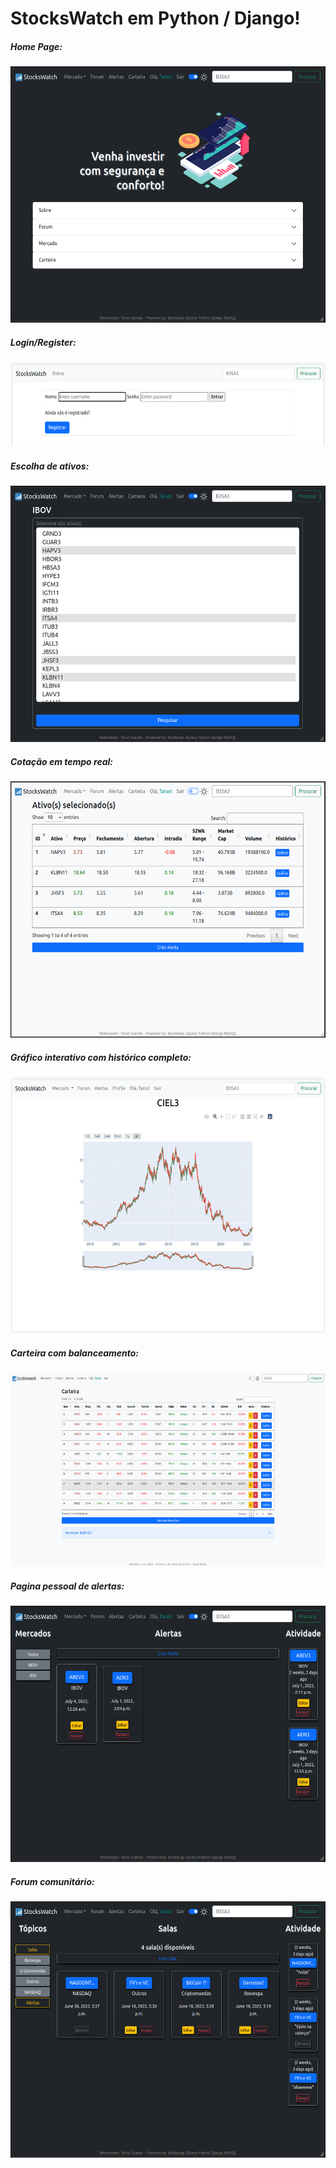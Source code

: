 # StocksWatch em Python / Django!

<h5>Home Page:</h5>
<img src="../shots/1-home.png" width=545 height=410>
<h5>Login/Register:</h5>
<img src="../shots/2-login.png" width=545 height=135>
<h5>Escolha de ativos:</h5>
<img src="../shots/3-acoes.png" width=545 height=410>
<h5>Cotação em tempo real:</h5>
<img src="../shots/4-cotacao.png" width=545 height=410>
<h5>Gráfico interativo com histórico completo:</h5>
<img src="../shots/5-grafico.png" width=545 height=410>
<h5>Carteira com balanceamento:</h5>
<img src="../shots/carteira.png" width=545 height=310>
<h5>Pagina pessoal de alertas:</h5>
<img src="../shots/6-alertas.png" width=545 height=410>
<h5>Forum comunitário:</h5>
<img src="../shots/7-forum.png" width=545 height=410>
